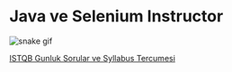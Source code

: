 <h1>Java ve Selenium Instructor</h1>

![snake gif](https://github.com/bulutluoz/Java-fall-2021/blob/output/github-contribution-grid-snake.gif)

<a href="https://github.com/bulutluoz/ISTQB-2022-gunluk-sorular" font size="18"> ISTQB Gunluk Sorular ve Syllabus Tercumesi
